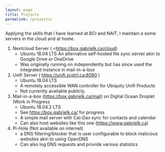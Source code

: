 ```yaml
---
layout: page
title: Projects
permalink: /projects/
---
```


Applying the skills that I have learned at BCI and NAIT, I maintain a some servers in the cloud and at home. 



1. Nextcloud Server ( <https://box.gabrielk.ca/cloud)
   - Ubuntu 18.04 LTS An alternative self-hosted file sync server akin to Google Drive or OneDrive
   - Was originally running on independently but has since used the integrated instance in mail-in-a-box
2. Unifi Server ( <https://unifi.scptrl.ca:8080> )
   - Ubuntu 18.04 LTS
   -  A remotely accessible WAN controller for Ubiquity Unifi Products
   -  Not currently available publicly.
3. Mail-in-a-box (<https://box.gabrielk.ca/mail>) on Digital Ocean Droplet (Work in Progress
   - Ubuntu 18.04.2 LTS
   - See <https://box.gabrielk.ca/> for progress
   - A simple mail server with Cal-Dav sync for contacts and calendar
   - Can also host websites like this one (<https://www.gabrielk.ca>)
4. Pi-Hole (Not available on internet)
   - a DNS filtering/blocker that is user configurable to block malicious websites akin to using OpenDNS
   - Can also log DNS requests and provide various statistics


